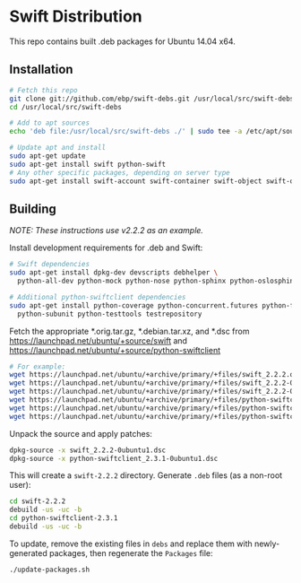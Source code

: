Swift Distribution
==================

This repo contains built .deb packages for Ubuntu 14.04 x64.


Installation
------------
```sh
# Fetch this repo
git clone git://github.com/ebp/swift-debs.git /usr/local/src/swift-debs
cd /usr/local/src/swift-debs

# Add to apt sources
echo 'deb file:/usr/local/src/swift-debs ./' | sudo tee -a /etc/apt/sources.list

# Update apt and install
sudo apt-get update
sudo apt-get install swift python-swift
# Any other specific packages, depending on server type
sudo apt-get install swift-account swift-container swift-object swift-object-expirer swift-proxy
```

Building
--------
*NOTE: These instructions use v2.2.2 as an example.*

Install development requirements for .deb and Swift:
```sh
# Swift dependencies
sudo apt-get install dpkg-dev devscripts debhelper \
  python-all-dev python-mock python-nose python-sphinx python-oslosphinx

# Additional python-swiftclient dependencies
sudo apt-get install python-coverage python-concurrent.futures python-fixtures \
  python-subunit python-testtools testrepository
```

Fetch the appropriate \*.orig.tar.gz, \*.debian.tar.xz, and \*.dsc from
https://launchpad.net/ubuntu/+source/swift and
https://launchpad.net/ubuntu/+source/python-swiftclient
```sh
# For example:
wget https://launchpad.net/ubuntu/+archive/primary/+files/swift_2.2.2.orig.tar.gz
wget https://launchpad.net/ubuntu/+archive/primary/+files/swift_2.2.2-0ubuntu1.debian.tar.xz
wget https://launchpad.net/ubuntu/+archive/primary/+files/swift_2.2.2-0ubuntu1.dsc
wget https://launchpad.net/ubuntu/+archive/primary/+files/python-swiftclient_2.3.1.orig.tar.gz
wget https://launchpad.net/ubuntu/+archive/primary/+files/python-swiftclient_2.3.1-0ubuntu1.debian.tar.xz
wget https://launchpad.net/ubuntu/+archive/primary/+files/python-swiftclient_2.3.1-0ubuntu1.dsc
```

Unpack the source and apply patches:
```sh
dpkg-source -x swift_2.2.2-0ubuntu1.dsc
dpkg-source -x python-swiftclient_2.3.1-0ubuntu1.dsc
```

This will create a `swift-2.2.2` directory.
Generate `.deb` files (as a non-root user):
```sh
cd swift-2.2.2
debuild -us -uc -b
cd python-swiftclient-2.3.1
debuild -us -uc -b
```

To update, remove the existing files in `debs` and replace them with newly-generated
packages, then regenerate the `Packages` file:
```sh
./update-packages.sh
```
